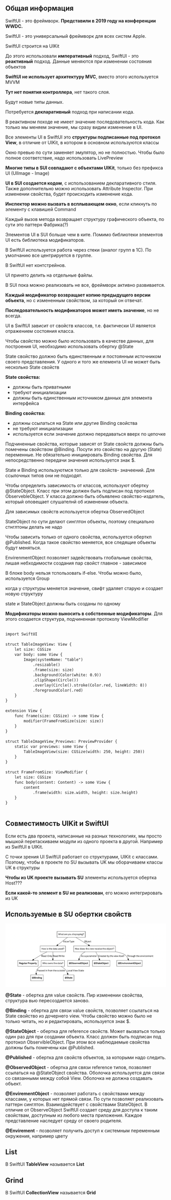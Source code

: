 ## Общая информация

SwiftUI - это фреймворк. **Представили в 2019 году на конференции WWDC.**

SwiftUI - это универсальный фреймворк для всех систем Apple.

SwiftUI строится на UIKit

До этого использовали **императивный** подход, SwiftUI - это **реактивный** подход. Данные меняются при изменении состояния объектов

**SwiftUI не использует архитектуру MVC**, вместо этого используется MVVM

**Тут нет понятия контроллера**, нет такого слоя.

Будут новые типы данных.

Потребуется **декларативный** подход при написании кода.

В реактивном походе не имеет значение последовательность кода. Как только мы меняем значение, мы сразу видим изменение в UI.

Все элементы UI в SwiftUI это **структуры подписанные под протокол View**, в отличие от UIKit, в котором в основном используются классы

Окно превью по сути заменяет эмулятор, но не полностью. Чтобы было полное соответствие, надо использовать LivePreview

**Многие типы в SUI совпадают с объектами UIKit**, только без префикса UI (UIImage - Image)

**UI в SUI создается кодом**, с использованием декларативного стиля. Также дополнительно можно использовать Attribute Inspector. При изменении свойства, будет происходить изменение кода.

**Инспектор можно вызвать в всплывающем окно**, если кликнуть по элементу с клавишей Command

Каждый вызов метода возвращает структуру графического объекта, по сути это паттерн Фабрика(?)

Элементов UI в SUI больше чем в ките. Помимо библиотеки элементов UI есть библиотека модификаторов.

В SwiftUI используется работа через стеки (аналог групп в 1С). По умолчанию все центрируется в группе.

В SwiftUI нет контстрейнов.

UI принято делить на отдельные файлы.

В SUI пока можно реализовать не все, фреймворк активно развивается.

**Каждый модификатор возвращает копию предыдущего версии объекта**, но с измененным свойством, за который он отвечат.

**Последовательность модификаторов может иметь значение**, но не всегда.

UI в SwiftUI зависит от свойств классов, т.е. фактически UI является отражением состояния класса.

Чтобы свойство можно было использовать в качестве данных, для построения UI, необходимо использовать обертку @State

State свойство должно быть единственным и постоянным источником своего представления. У одного и того же елемента UI не может быть несколько State свойств

**State свойства:**

-   должны быть приватными
-   требуют инициализации
-   должны быть единственным источником данных для элемента интерфейса
    

**Binding свойства:**

-   должны ссылаться на State или другие Binding свойства
-   не требуют инициализации
-   используется если значение должно передаваться вверх по цепочке
    
Подчиненные свойства, которые зависят от State свойств должны быть помечены свойством @Binding. Посути это свойство на другую (State) переменные. Не обязательно инициировать Binding свойства. Для непосредственно передачи значения используется знак $.

State и Binding используютмся только для свойств- значеений. Для ссылочных типов они не подходят.

Чтобы определить зависимость от классов, используют обертку @StateObject. Класс при этом должен быть подписан под протокол ObservebleObject. У класса должно быть объявлено свойство-издатель, который оповещает слушателнй об изменении объекта.

Для зависимых свойств используется обертка ObservedObject

StateObject по сути делают синглтон объекты, поэтому специально стнглтоны делать не надо

Чтобы зависить только от одного свойства, используется оберткп @Published. Когда такое свойство меняется, все следящие объекты будут меняться.

EnvirenmentObject позволяет задействовать глобальные свойства, лишая небходимости создания пар свойст главное - зависимое

В блоке body нельзя тспользовать if-else. Чтобы можно было, используется Group

когда у структуры меняется значение, свифт удаляет старую и создает новую структуру

state и StateObject должны быть созданы по одному

**Модификаторы можно выносить в собственные модификаторы**. Для этого создается структура, подчиненная протоколу ViewModifier

```

import SwiftUI

struct TableImageView: View {
    let size: CGSize
    var body: some View {
        Image(systemName: "table")
            .resizable()
            .frame(size: size)
            .background(Color(white: 0.9))
            .clipShape(Circle())
            .overlay(Circle().stroke(Color.red, lineWidth: 8))
            .foregroundColor(.red)
    }
}

extension View {
    func frame(size: CGSize) -> some View {
        modifier(FrameFromSize(size: size))
    }
}

struct TableImageView_Previews: PreviewProvider {
    static var previews: some View {
        TableImageView(size: CGSize(width: 250, height: 250))
    }
}

struct FrameFromSize: ViewModifier {
    let size: CGSize
    func body(content: Content) -> some View {
        content
            .frame(width: size.width, height: size.height)
    }
}


```

## Совместимость UIKit и SwiftUI

Если есть два проекта, написанные на разных технологиях, мы просто мышкой перетаскиваем модули из одного проекта в другой. Например из SwiftUI в UIKit.

С точки зрения UI SwiftUI работает со структурами, UIKit с классами. Поэтому, чтобы в проекте по SU вызывать UK мы оборачиваем классы UK в структуры

**Чтобы из UK проекте вызывать SU** элементы используется обертка Host???

**Если какой-то элемент в SU не реализован**, его можно интегрировать из UK

## Используемые в SU обертки свойств

![](images/20220715150557.png)

**@State** - обертка для value свойств. Пир изменении свойства, структура вью пересоздается заново.

**@Binding** - обертка для связи value свойств, позволяет ссылаться на State свойство из дочернего view. Чтобы свойство можно было не только читать, но и редактировать, используется знак $.

**@StateObject** - обертка для reference свойств. Может вызваться только один раз для при создании объекта. Класс должен быть подписан под протокол ObservibleObject. При этом все наблюдаемые свойства должны быть помечены как @Published.

**@Published** - обертка для свойств объектов, за которыми надо следить.

**@ObservedObject** - обертка для связи reference типов, позволяет ссылаться на @StateObject свойства. Оболочка используется для связи со связанными между собой View. Оболочка не должна создавать объект.

**@EnvirementObject** - позволяет работать с свойствами между классами, у которых нет прямой связи. По сути позволяет реализовать паттерн синглтон. Взаимодействует с свойствами StateObject. В отличие от ObserveObject SwiftUI создает среду для доступа к таким свойствам, доступным из любого места приложения. Каждое представление наследует среду от своего родителя.

**@Envirement** - позволяет получить доступ к системным переменным окружения, например цвету

## List

В SwiftUI **TableView** называется **List**

## Grind

В SwiftUI **CollectionView** называется **Grid**